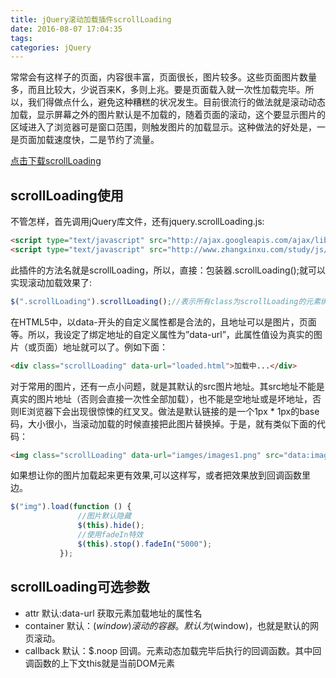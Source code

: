 ```yaml
---
title: jQuery滚动加载插件scrollLoading
date: 2016-08-07 17:04:35
tags:
categories: jQuery
---
```


常常会有这样子的页面，内容很丰富，页面很长，图片较多。这些页面图片数量多，而且比较大，少说百来K，多则上兆。要是页面载入就一次性加载完毕。所以，我们得做点什么，避免这种糟糕的状况发生。目前很流行的做法就是滚动动态加载，显示屏幕之外的图片默认是不加载的，随着页面的滚动，这个要显示图片的区域进入了浏览器可是窗口范围，则触发图片的加载显示。这种做法的好处是，一是页面加载速度快，二是节约了流量。

<!-- more -->

[点击下载scrollLoading](https://github.com/farinspace/jquery.imgpreload/blob/master/jquery.imgpreload.min.js)

## scrollLoading使用
不管怎样，首先调用jQuery库文件，还有jquery.scrollLoading.js:
```html
<script type="text/javascript" src="http://ajax.googleapis.com/ajax/libs/jquery/1.4.1/jquery.min.js"></script>
<script type="text/javascript" src="http://www.zhangxinxu.com/study/js/mini/jquery.scrollLoading-min.js"></script>
```
此插件的方法名就是scrollLoading，所以，直接：包装器.scrollLoading();就可以实现滚动加载效果了:
```javascript
$(".scrollLoading").scrollLoading();//表示所有class为scrollLoading的元素绑定了滚动加载的方法。
```


在HTML5中，以data-开头的自定义属性都是合法的，且地址可以是图片，页面等。所以，我设定了绑定地址的自定义属性为”data-url”，此属性值设为真实的图片（或页面）地址就可以了。例如下面：

```html
<div class="scrollLoading" data-url="loaded.html">加载中...</div>
```

对于常用的图片，还有一点小问题，就是其默认的src图片地址。其src地址不能是真实的图片地址（否则会直接一次性全部加载），也不能是空地址或是坏地址，否则IE浏览器下会出现很惊悚的红叉叉。做法是默认链接的是一个1px * 1px的base码，大小很小，当滚动加载的时候直接把此图片替换掉。于是，就有类似下面的代码：
```html
<img class="scrollLoading" data-url="iamges/images1.png" src="data:image/png;base64,iVBORw0KGgoAAAANSUhEUgAAAAEAAAABCAYAAAAfFcSJAAAAAXNSR0IArs4c6QAAAARnQU1BAACxjwv8YQUAAAAJcEhZcwAADsQAAA7EAZUrDhsAAAANSURBVBhXYzh8+PB/AAffA0nNPuCLAAAAAElFTkSuQmCC" width="180" height="180"/>
```
如果想让你的图片加载起来更有效果,可以这样写，或者把效果放到回调函数里边。

```javascript
$("img").load(function () {
               //图片默认隐藏  
               $(this).hide();
               //使用fadeIn特效  
               $(this).stop().fadeIn("5000");
           });
```
## scrollLoading可选参数

* attr   默认:data-url   获取元素加载地址的属性名
* container	 默认：$(window)	 滚动的容器。默认为$(window)，也就是默认的网页滚动。
* callback	 默认：$.noop	 回调。元素动态加载完毕后执行的回调函数。其中回调函数的上下文this就是当前DOM元素
